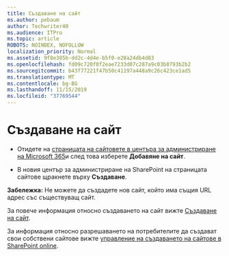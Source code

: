 ```yaml
---
title: Създаване на сайт
ms.author: pebaum
author: Techwriter40
ms.audience: ITPro
ms.topic: article
ROBOTS: NOINDEX, NOFOLLOW
localization_priority: Normal
ms.assetid: 9f8e385b-dd2c-4d4e-b5f0-e28a24db4d83
ms.openlocfilehash: fd09c720f8f2eae7233d07c287a9c03b8793b2b2
ms.sourcegitcommit: b43f77221f47b50c41197a448a9c26c423ce1ad5
ms.translationtype: MT
ms.contentlocale: bg-BG
ms.lasthandoff: 11/15/2019
ms.locfileid: "37769544"
---
```

# <a name="create-a-site"></a>Създаване на сайт

- Отидете на [страницата на сайтовете в центъра за администриране на Microsoft 365](https://portal.office.com/adminportal/home#/SitesList)и след това изберете **Добавяне на сайт**. 
    
- В новия център за администриране на SharePoint на страницата сайтове щракнете върху **Създаване**. 
    
**Забележка:** Не можете да създадете нов сайт, който има същия URL адрес със съществуващ сайт. 
  
За повече информация относно създаването на сайт вижте [Създаване на сайт](https://go.microsoft.com/fwlink/?linkid=866295).
  
За информация относно разрешаването на потребителите да създават свои собствени сайтове вижте [управление на създаването на сайтове в SharePoint online](https://go.microsoft.com/fwlink/?linkid=866296).
  

